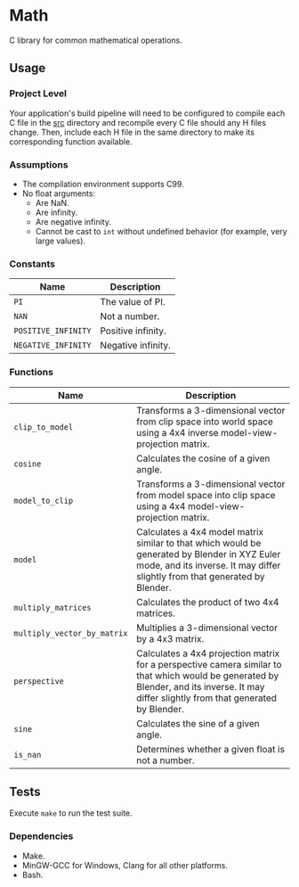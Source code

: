 # Math

C library for common mathematical operations.

## Usage

### Project Level

Your application's build pipeline will need to be configured to compile each C
file in the [src](./src) directory and recompile every C file should any H files
change.  Then, include each H file in the same directory to make its
corresponding function available.

### Assumptions

- The compilation environment supports C99.
- No float arguments:
  - Are NaN.
  - Are infinity.
  - Are negative infinity.
  - Cannot be cast to `int` without undefined behavior (for example, very large
    values).

### Constants

| Name                | Description        |
| ------------------- | ------------------ |
| `PI`                | The value of PI.   |
| `NAN`               | Not a number.      |
| `POSITIVE_INFINITY` | Positive infinity. |
| `NEGATIVE_INFINITY` | Negative infinity. |

### Functions

| Name                        | Description                                                                                                                                                                               |
| --------------------------- | ----------------------------------------------------------------------------------------------------------------------------------------------------------------------------------------- |
| `clip_to_model`             | Transforms a 3-dimensional vector from clip space into world space using a 4x4 inverse model-view-projection matrix.                                                                      |
| `cosine`                    | Calculates the cosine of a given angle.                                                                                                                                                   |
| `model_to_clip`             | Transforms a 3-dimensional vector from model space into clip space using a 4x4 model-view-projection matrix.                                                                              |
| `model`                     | Calculates a 4x4 model matrix similar to that which would be generated by Blender in XYZ Euler mode, and its inverse.  It may differ slightly from that generated by Blender.             |
| `multiply_matrices`         | Calculates the product of two 4x4 matrices.                                                                                                                                               |
| `multiply_vector_by_matrix` | Multiplies a 3-dimensional vector by a 4x3 matrix.                                                                                                                                        |
| `perspective`               | Calculates a 4x4 projection matrix for a perspective camera similar to that which would be generated by Blender, and its inverse.  It may differ slightly from that generated by Blender. |
| `sine`                      | Calculates the sine of a given angle.                                                                                                                                                     |
| `is_nan`                    | Determines whether a given float is not a number.                                                                                                                                         |

## Tests

Execute `make` to run the test suite.

### Dependencies

- Make.
- MinGW-GCC for Windows, Clang for all other platforms.
- Bash.
